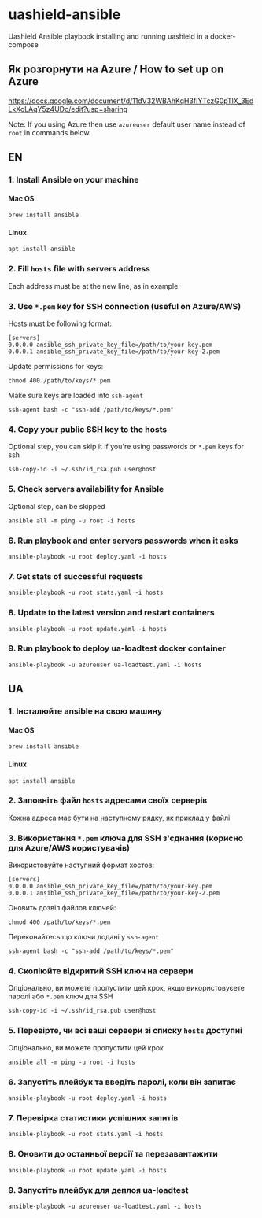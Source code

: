 # uashield-ansible
Uashield Ansible playbook installing and running uashield in a docker-compose

## Як розгорнути на Azure / How to set up on Azure
https://docs.google.com/document/d/11dV32WBAhKqH3fIYTczG0pTlX_3EdLkXoLAqY5z4UDo/edit?usp=sharing

Note: If you using Azure then use `azureuser` default user name instead of `root` in commands below.

## EN
### 1. Install Ansible on your machine
#### Mac OS
    brew install ansible
#### Linux
    apt install ansible

### 2. Fill `hosts` file with servers address
Each address must be at the new line, as in example

### 3. Use `*.pem` key for SSH connection (useful on Azure/AWS)
Hosts must be following format:
```
[servers]
0.0.0.0 ansible_ssh_private_key_file=/path/to/your-key.pem
0.0.0.1 ansible_ssh_private_key_file=/path/to/your-key-2.pem
```

Update permissions for keys:
```
chmod 400 /path/to/keys/*.pem
```

Make sure keys are loaded into `ssh-agent`
```
ssh-agent bash -c "ssh-add /path/to/keys/*.pem"
```

### 4. Copy your public SSH key to the hosts
Optional step, you can skip it if you're using passwords or `*.pem` keys for ssh

    ssh-copy-id -i ~/.ssh/id_rsa.pub user@host

### 5. Check servers availability for Ansible
Optional step, can be skipped

    ansible all -m ping -u root -i hosts

### 6. Run playbook and enter servers passwords when it asks

    ansible-playbook -u root deploy.yaml -i hosts

### 7. Get stats of successful requests

    ansible-playbook -u root stats.yaml -i hosts

### 8. Update to the latest version and restart containers

    ansible-playbook -u root update.yaml -i hosts

### 9. Run playbook to deploy ua-loadtest docker container

    ansible-playbook -u azureuser ua-loadtest.yaml -i hosts

## UA
### 1. Інсталюйте ansible на свою машину
#### Mac OS
    brew install ansible
#### Linux
    apt install ansible

### 2. Заповніть файл `hosts` адресами своїх серверів
Кожна адреса має бути на наступному рядку, як приклад у файлі

### 3. Використання `*.pem` ключа для SSH з'єднання (корисно для Azure/AWS користувачів)
Використовуйте наступний формат хостов:
```
[servers]
0.0.0.0 ansible_ssh_private_key_file=/path/to/your-key.pem
0.0.0.1 ansible_ssh_private_key_file=/path/to/your-key-2.pem
```

Оновить дозвіл файлов ключей:
```
chmod 400 /path/to/keys/*.pem
```

Переконайтесь що ключи додані у `ssh-agent`
```
ssh-agent bash -c "ssh-add /path/to/keys/*.pem"
```

### 4. Скопіюйте відкритий SSH ключ на сервери
Опціонально, ви можете пропустити цей крок, якщо використовуєете паролі або `*.pem` ключ для SSH

    ssh-copy-id -i ~/.ssh/id_rsa.pub user@host

### 5. Перевірте, чи всі ваші сервери зі списку `hosts` доступні
Опціонально, ви можете пропустити цей крок

    ansible all -m ping -u root -i hosts

### 6. Запустіть плейбук та введіть паролі, коли він запитає

    ansible-playbook -u root deploy.yaml -i hosts

### 7. Перевірка статистики успішних запитів

    ansible-playbook -u root stats.yaml -i hosts

### 8. Оновити до останньої версії та перезавантажити

    ansible-playbook -u root update.yaml -i hosts

### 9. Запустіть плейбук для деплоя ua-loadtest

    ansible-playbook -u azureuser ua-loadtest.yaml -i hosts
